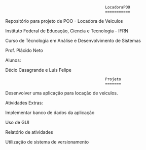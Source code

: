                                                 LocadoraPOO
                                                ===========

Repositório para projeto de POO - Locadora de Veiculos

Instituto Federal de Educação, Ciencia e Tecnologia - IFRN

Curso de Técnologia em Análise e Desenvolvimento de Sistemas

Prof. Plácido Neto

Alunos:                                       

   Décio Casagrande e  Luis Felipe
    
    
                                                Projeto
                                                =======


Desenvolver uma aplicação para locação de veiculos.


Atividades Extras:

Implementar banco de dados da aplicação

Uso de GUI

Relatório de atividades
        
Utilização de sistema de versionamento        

